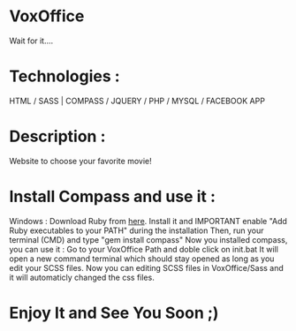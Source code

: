 # VoxOffice
Wait for it....

# Technologies :

HTML / SASS | COMPASS / JQUERY / PHP / MYSQL / FACEBOOK APP

# Description :

Website to choose your favorite movie! 

# Install Compass and use it :

Windows : Download Ruby from <a href="http://rubyinstaller.org/">here</a>.
Install it and IMPORTANT enable "Add Ruby executables to your PATH" during the installation
Then, run your terminal (CMD) and type "gem install compass"
Now you installed compass, you can use it :
Go to your VoxOffice Path and doble click on init.bat It will open a new command terminal which should stay opened as long as you edit your SCSS files.
Now you can editing SCSS files in VoxOffice/Sass and it will automaticly changed the css files. 

# Enjoy It and See You Soon ;)